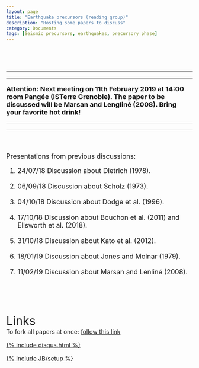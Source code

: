 ```yaml
---
layout: page
title: "Earthquake precursors (reading group)"
description: "Hosting some papers to discuss"
category: Documents
tags: [Seismic precursors, earthquakes, precursory phase]
---
```


<font size="4">
<p align="justify">
<br>
<br>
<hr>
<hr>
<b>Attention: Next meeting on 11th February 2019 at 14:00 room Pangée (ISTerre Grenoble). The paper to be discussed will be Marsan and Lengliné (2008). Bring your favorite hot drink!</b> <em><a href="https://github.com/hugosanrocks/hugosanrocks.github.com/blob/master/_pdf/Marsan_2008_SCI.pdf"><img src="http://hugosanrocks.github.io/assets/img/coffee.png" alt="" width="15" height="16" border="0"></a></em>
<hr>
<hr>
<br>
<br>
Presentations from previous discussions:
</p>
<ol>
  <li>24/07/18 Discussion about Dietrich (1978). <em><a href="https://github.com/hugosanrocks/hugosanrocks.github.com/blob/master/_pdf/meetings/dietrich_1978_24_07_18/Meeting_24-07-18.pdf"><img src="http://hugosanrocks.github.io/assets/img/pdf_image.jpg" alt="" width="15" height="16" border="0"></a></em></li>
  <br>
  <li>06/09/18 Discussion about Scholz (1973). <em><a href="https://github.com/hugosanrocks/hugosanrocks.github.com/blob/master/_pdf/meetings/scholz_1973_6_10_18/01_Scholz_1973.pdf"><img src="http://hugosanrocks.github.io/assets/img/pdf_image.jpg" alt="" width="15" height="16" border="0"></a></em></li>
  <br>
  <li>04/10/18 Discussion about Dodge et al. (1996). <em><a href="https://github.com/hugosanrocks/hugosanrocks.github.com/blob/master/_pdf/meetings/Dodge_1996_4_10_18/Reading_groupe_4-10-18.pptx"><img src="http://hugosanrocks.github.io/assets/img/pdf_image.jpg" alt="" width="15" height="16" border="0"></a></em></li>
  <br>
  <li>17/10/18 Discussion about Bouchon et al. (2011) and Ellsworth et al. (2018). <em><a href="https://github.com/hugosanrocks/hugosanrocks.github.com/blob/master/_pdf/meetings/Bouchon_Ellsworth_17_10_18/Bouchon_Ellsworth_17-10-18.pdf"><img src="http://hugosanrocks.github.io/assets/img/pdf_image.jpg" alt="" width="15" height="16" border="0"></a></em></li>
  <br>
  <li>31/10/18 Discussion about Kato et al. (2012). <em><a href="https://github.com/hugosanrocks/hugosanrocks.github.com/blob/master/_pdf/meetings/Kato_2012_31_10_18/Kato_31-10-18.pdf"><img src="http://hugosanrocks.github.io/assets/img/pdf_image.jpg" alt="" width="15" height="16" border="0"></a></em></li>
  <br>
  <li>18/01/19 Discussion about Jones and Molnar (1979). <em><a href="https://github.com/hugosanrocks/hugosanrocks.github.com/blob/master/_pdf/meetings/Jones_Molnar_1979_18_01_19/Jones_Molnar_1979_18_01_19.pdf"><img src="http://hugosanrocks.github.io/assets/img/pdf_image.jpg" alt="" width="15" height="16" border="0"></a></em></li>
  <br>
  <li>11/02/19 Discussion about Marsan and Lenliné (2008). <em><a href="https://github.com/hugosanrocks/hugosanrocks.github.com/blob/master/_pdf/meetings/Marsan_2008_11_02_19/Marsan_2008_11_02_19.pdf"><img src="http://hugosanrocks.github.io/assets/img/pdf_image.jpg" alt="" width="15" height="16" border="0"></a></em></li>
  <br>
</ol>
<br>
<br>
<font size="6">Links
<br>
<font size="3">
To fork all papers at once: <a href="https://github.com/hugosanrocks/hugosanrocks.github.com/blob/master/_pdf/"> follow this link

{% include disqus.html %}

{% include JB/setup %}
